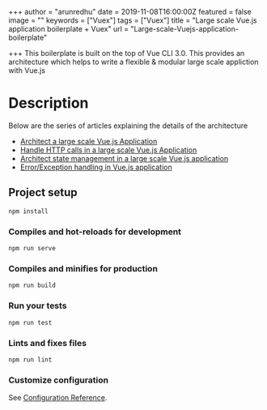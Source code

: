 +++
author = "arunredhu"
date = 2019-11-08T16:00:00Z
featured = false
image = ""
keywords = ["Vuex"]
tags = ["Vuex"]
title = "Large scale Vue.js application boilerplate + Vuex"
url = "Large-scale-Vuejs-application-boilerplate"

+++
This boilerplate is built on the top of Vue CLI 3.0. This provides an architecture which helps to write a flexible & modular large scale appliction with Vue.js

# Description

Below are the series of articles explaining the details of the architecture

* [Architect a large scale Vue.js Application](http://bit.ly/2X1aaTf)
* [Handle HTTP calls in a large scale Vue.js Application](http://bit.ly/2MjNL2X)
* [Architect state management in a large scale Vue.js application](http://bit.ly/2HN8zu6)
* [Error/Exception handling in Vue.js application](http://bit.ly/2wVK1Km)

## Project setup

    npm install

### Compiles and hot-reloads for development

    npm run serve

### Compiles and minifies for production

    npm run build

### Run your tests

    npm run test

### Lints and fixes files

    npm run lint

### Customize configuration

See [Configuration Reference](https://cli.vuejs.org/config/).